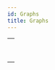 ```yaml
---
id: Graphs
title: Graphs
---
```

||
|---|
|[<!-- INCLUDE #_command_.GRAPH.Syntax -->](../../commands-legacy/graph.md)<br/><!-- INCLUDE #_command_.GRAPH.Summary -->|
|[<!-- INCLUDE #_command_.GRAPH SETTINGS.Syntax -->](../../commands-legacy/graph-settings.md)<br/><!-- INCLUDE #_command_.GRAPH SETTINGS.Summary -->|
